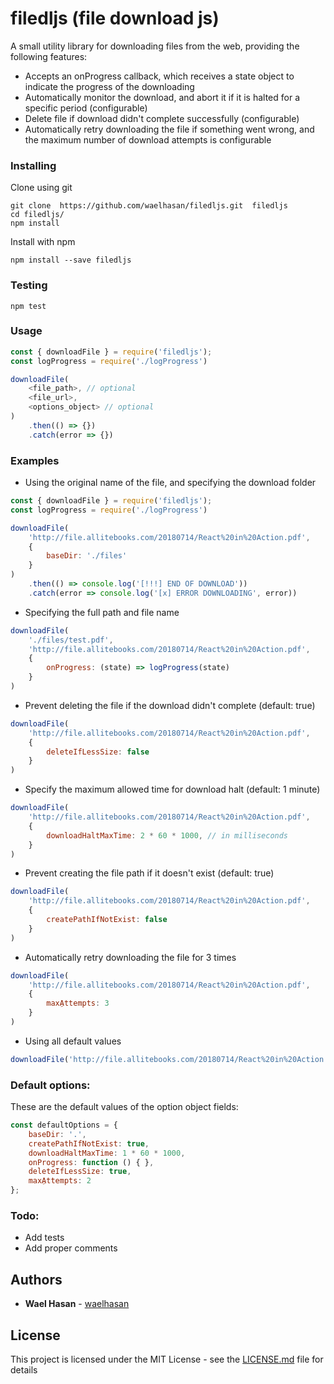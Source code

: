 # filedljs (file download js)
A small utility library for downloading files from the web, providing the following features:
- Accepts an onProgress callback, which receives a state object to indicate the progress of the downloading
- Automatically monitor the download, and abort it if it is halted for a specific period (configurable)
- Delete file if download didn't complete successfully (configurable)
- Automatically retry downloading the file if something went wrong, and the maximum number of download attempts is configurable

### Installing

Clone using git 
```
git clone  https://github.com/waelhasan/filedljs.git  filedljs
cd filedljs/
npm install
```
Install with npm
```
npm install --save filedljs
```

### Testing

```
npm test
```

### Usage

```js
const { downloadFile } = require('filedljs');
const logProgress = require('./logProgress')

downloadFile(
    <file_path>, // optional
    <file_url>,
    <options_object> // optional
)
    .then(() => {})
    .catch(error => {})

```

### Examples

- Using the original name of the file, and specifying the download folder

```js
const { downloadFile } = require('filedljs');
const logProgress = require('./logProgress')

downloadFile(
    'http://file.allitebooks.com/20180714/React%20in%20Action.pdf',
    {
        baseDir: './files'
    }
)
    .then(() => console.log('[!!!] END OF DOWNLOAD'))
    .catch(error => console.log('[x] ERROR DOWNLOADING', error))

```

- Specifying the full path and file name

```js
downloadFile(
    './files/test.pdf',
    'http://file.allitebooks.com/20180714/React%20in%20Action.pdf',
    {
        onProgress: (state) => logProgress(state)
    }
)

```

- Prevent deleting the file if the download didn't complete (default: true)

```js
downloadFile(
    'http://file.allitebooks.com/20180714/React%20in%20Action.pdf',
    {
        deleteIfLessSize: false
    }
)
```

- Specify the maximum allowed time for download halt (default: 1 minute)

```js
downloadFile(
    'http://file.allitebooks.com/20180714/React%20in%20Action.pdf',
    {
        downloadHaltMaxTime: 2 * 60 * 1000, // in milliseconds
    }
)
```

- Prevent creating the file path if it doesn't exist (default: true)

```js
downloadFile(
    'http://file.allitebooks.com/20180714/React%20in%20Action.pdf',
    {
        createPathIfNotExist: false
    }
)
```

- Automatically retry downloading the file for 3 times

```js
downloadFile(
    'http://file.allitebooks.com/20180714/React%20in%20Action.pdf',
    {
        maxِAttempts: 3
    }
)
```

- Using all default values

```js
downloadFile('http://file.allitebooks.com/20180714/React%20in%20Action.pdf')
```

### Default options:

These are the default values of the option object fields:

```js
const defaultOptions = {
    baseDir: '.',
    createPathIfNotExist: true,
    downloadHaltMaxTime: 1 * 60 * 1000,
    onProgress: function () { },
    deleteIfLessSize: true,
    maxِAttempts: 2
};
```

### Todo:

- Add tests
- Add proper comments

## Authors

* **Wael Hasan** - [waelhasan](https://github.com/waelhasan)

## License

This project is licensed under the MIT License - see the [LICENSE.md](LICENSE.md) file for details
